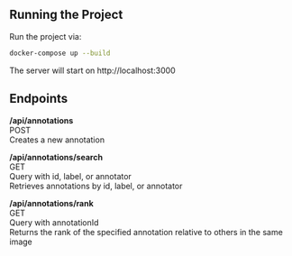 ## Running the Project

Run the project via:

```bash
docker-compose up --build
```

The server will start on http://localhost:3000

## Endpoints

**/api/annotations**  
    POST  
    Creates a new annotation  

**/api/annotations/search**  
    GET  
    Query with id, label, or annotator  
    Retrieves annotations by id, label, or annotator  

**/api/annotations/rank**  
    GET  
    Query with annotationId  
    Returns the rank of the specified annotation relative to others in the same image